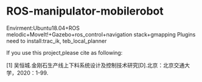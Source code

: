 # ROS-manipulator-mobilerobot
Envirment:Ubuntu18.04+ROS melodic+MoveIt!+Gazebo+ros_control+navigation stack+gmapping
Plugins need to install:trac_ik, teb_local_planner

If you use this project,please cite as following:

[1] 吴恒城.金刚石生产线上下料系统设计及控制技术研究[D].北京：北京交通大学，2020：1-99.
